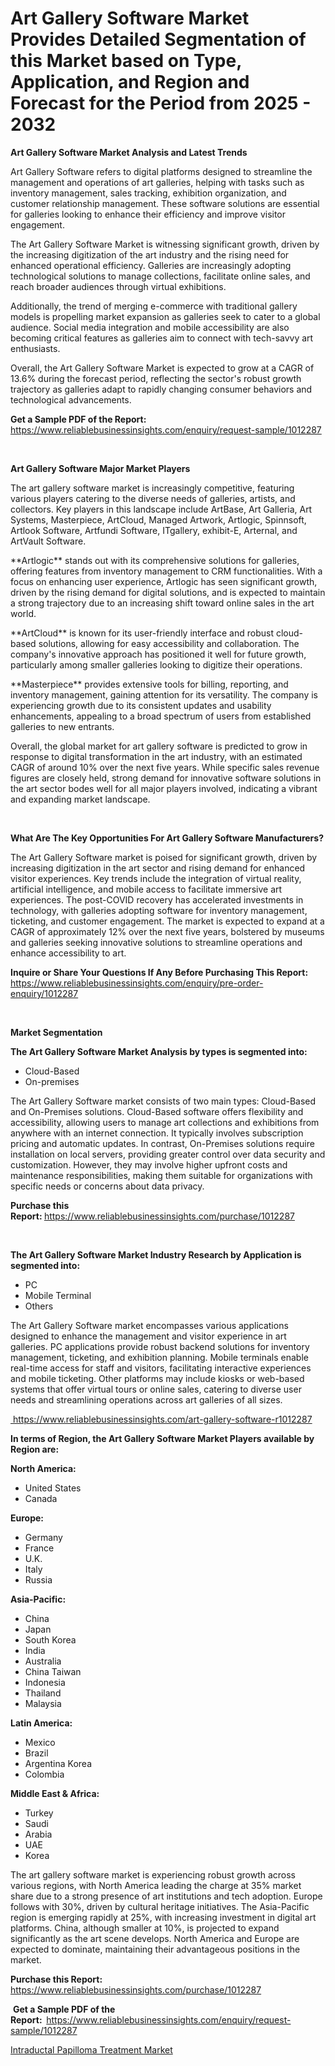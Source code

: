 <p><h1>Art Gallery Software Market Provides Detailed Segmentation of this Market based on Type, Application, and Region and Forecast for the Period from 2025 - 2032</h1></p><p><strong>Art Gallery Software Market Analysis and Latest Trends</strong></p>
<p><p>Art Gallery Software refers to digital platforms designed to streamline the management and operations of art galleries, helping with tasks such as inventory management, sales tracking, exhibition organization, and customer relationship management. These software solutions are essential for galleries looking to enhance their efficiency and improve visitor engagement.</p><p>The Art Gallery Software Market is witnessing significant growth, driven by the increasing digitization of the art industry and the rising need for enhanced operational efficiency. Galleries are increasingly adopting technological solutions to manage collections, facilitate online sales, and reach broader audiences through virtual exhibitions. </p><p>Additionally, the trend of merging e-commerce with traditional gallery models is propelling market expansion as galleries seek to cater to a global audience. Social media integration and mobile accessibility are also becoming critical features as galleries aim to connect with tech-savvy art enthusiasts. </p><p>Overall, the Art Gallery Software Market is expected to grow at a CAGR of 13.6% during the forecast period, reflecting the sector's robust growth trajectory as galleries adapt to rapidly changing consumer behaviors and technological advancements.</p></p>
<p><strong>Get a Sample PDF of the Report:&nbsp;</strong> <a href="https://www.reliablebusinessinsights.com/enquiry/request-sample/1012287?utm_campaign=2779&utm_medium=2&utm_source=Github&utm_content=ia&utm_term=05032025&utm_id=art-gallery-software">https://www.reliablebusinessinsights.com/enquiry/request-sample/1012287</a></p>
<p>&nbsp;</p>
<p><strong>Art Gallery Software Major Market Players</strong></p>
<p><p>The art gallery software market is increasingly competitive, featuring various players catering to the diverse needs of galleries, artists, and collectors. Key players in this landscape include ArtBase, Art Galleria, Art Systems, Masterpiece, ArtCloud, Managed Artwork, Artlogic, Spinnsoft, Artlook Software, Artfundi Software, ITgallery, exhibit-E, Arternal, and ArtVault Software.</p><p>**Artlogic** stands out with its comprehensive solutions for galleries, offering features from inventory management to CRM functionalities. With a focus on enhancing user experience, Artlogic has seen significant growth, driven by the rising demand for digital solutions, and is expected to maintain a strong trajectory due to an increasing shift toward online sales in the art world.</p><p>**ArtCloud** is known for its user-friendly interface and robust cloud-based solutions, allowing for easy accessibility and collaboration. The company's innovative approach has positioned it well for future growth, particularly among smaller galleries looking to digitize their operations.</p><p>**Masterpiece** provides extensive tools for billing, reporting, and inventory management, gaining attention for its versatility. The company is experiencing growth due to its consistent updates and usability enhancements, appealing to a broad spectrum of users from established galleries to new entrants.</p><p>Overall, the global market for art gallery software is predicted to grow in response to digital transformation in the art industry, with an estimated CAGR of around 10% over the next five years. While specific sales revenue figures are closely held, strong demand for innovative software solutions in the art sector bodes well for all major players involved, indicating a vibrant and expanding market landscape.</p></p>
<p>&nbsp;</p>
<p><strong>What Are The Key Opportunities For Art Gallery Software Manufacturers?</strong></p>
<p><p>The Art Gallery Software market is poised for significant growth, driven by increasing digitization in the art sector and rising demand for enhanced visitor experiences. Key trends include the integration of virtual reality, artificial intelligence, and mobile access to facilitate immersive art experiences. The post-COVID recovery has accelerated investments in technology, with galleries adopting software for inventory management, ticketing, and customer engagement. The market is expected to expand at a CAGR of approximately 12% over the next five years, bolstered by museums and galleries seeking innovative solutions to streamline operations and enhance accessibility to art.</p></p>
<p><strong>Inquire or Share Your Questions If Any Before Purchasing This Report:</strong> <a href="https://www.reliablebusinessinsights.com/enquiry/pre-order-enquiry/1012287?utm_campaign=2779&utm_medium=2&utm_source=Github&utm_content=ia&utm_term=05032025&utm_id=art-gallery-software">https://www.reliablebusinessinsights.com/enquiry/pre-order-enquiry/1012287</a></p>
<p>&nbsp;</p>
<p><strong>Market Segmentation</strong></p>
<p><strong>The Art Gallery Software Market Analysis by types is segmented into:</strong></p>
<p><ul><li>Cloud-Based</li><li>On-premises</li></ul></p>
<p><p>The Art Gallery Software market consists of two main types: Cloud-Based and On-Premises solutions. Cloud-Based software offers flexibility and accessibility, allowing users to manage art collections and exhibitions from anywhere with an internet connection. It typically involves subscription pricing and automatic updates. In contrast, On-Premises solutions require installation on local servers, providing greater control over data security and customization. However, they may involve higher upfront costs and maintenance responsibilities, making them suitable for organizations with specific needs or concerns about data privacy.</p></p>
<p><strong>Purchase this Report:&nbsp;</strong><a href="https://www.reliablebusinessinsights.com/purchase/1012287?utm_campaign=2779&utm_medium=2&utm_source=Github&utm_content=ia&utm_term=05032025&utm_id=art-gallery-software">https://www.reliablebusinessinsights.com/purchase/1012287</a></p>
<p>&nbsp;</p>
<p><strong>The Art Gallery Software Market Industry Research by Application is segmented into:</strong></p>
<p><ul><li>PC</li><li>Mobile Terminal</li><li>Others</li></ul></p>
<p><p>The Art Gallery Software market encompasses various applications designed to enhance the management and visitor experience in art galleries. PC applications provide robust backend solutions for inventory management, ticketing, and exhibition planning. Mobile terminals enable real-time access for staff and visitors, facilitating interactive experiences and mobile ticketing. Other platforms may include kiosks or web-based systems that offer virtual tours or online sales, catering to diverse user needs and streamlining operations across art galleries of all sizes.</p></p>
<p><a href="https://www.reliablebusinessinsights.com/art-gallery-software-r1012287?utm_campaign=2779&utm_medium=2&utm_source=Github&utm_content=ia&utm_term=05032025&utm_id=art-gallery-software">&nbsp;https://www.reliablebusinessinsights.com/art-gallery-software-r1012287</a></p>
<p><strong>In terms of Region, the Art Gallery Software Market Players available by Region are:</strong></p>
<p>
    <p> <strong> North America: </strong>
        <ul>
            <li>United States</li>
            <li>Canada</li>
        </ul>
        </p> 
    <p> <strong> Europe: </strong>
        <ul>
            <li>Germany</li>
            <li>France</li>
            <li>U.K.</li>
            <li>Italy</li>
            <li>Russia</li>
        </ul>
        </p> 
    <p> <strong> Asia-Pacific: </strong>
        <ul>
            <li>China</li>
            <li>Japan</li>
            <li>South Korea</li>
            <li>India</li>
            <li>Australia</li>
            <li>China Taiwan</li>
            <li>Indonesia</li>
            <li>Thailand</li>
            <li>Malaysia</li>
        </ul>
        </p> 
    <p> <strong> Latin America: </strong>
        <ul>
            <li>Mexico</li>
            <li>Brazil</li>
            <li>Argentina Korea</li>
            <li>Colombia</li>
        </ul>
        </p> 
    <p> <strong> Middle East & Africa: </strong>
        <ul>
            <li>Turkey</li>
            <li>Saudi</li>
            <li>Arabia</li>
            <li>UAE</li>
            <li>Korea</li>
        </ul>
    </p>
    </p>
<p><p>The art gallery software market is experiencing robust growth across various regions, with North America leading the charge at 35% market share due to a strong presence of art institutions and tech adoption. Europe follows with 30%, driven by cultural heritage initiatives. The Asia-Pacific region is emerging rapidly at 25%, with increasing investment in digital art platforms. China, although smaller at 10%, is projected to expand significantly as the art scene develops. North America and Europe are expected to dominate, maintaining their advantageous positions in the market.</p></p>
<p><strong>Purchase this Report: </strong><a href="https://www.reliablebusinessinsights.com/purchase/1012287?utm_campaign=2779&utm_medium=2&utm_source=Github&utm_content=ia&utm_term=05032025&utm_id=art-gallery-software">https://www.reliablebusinessinsights.com/purchase/1012287</a></p>
<p>&nbsp;<strong>Get a Sample PDF of the Report:&nbsp;&nbsp;</strong><a href="https://www.reliablebusinessinsights.com/enquiry/request-sample/1012287?utm_campaign=2779&utm_medium=2&utm_source=Github&utm_content=ia&utm_term=05032025&utm_id=art-gallery-software">https://www.reliablebusinessinsights.com/enquiry/request-sample/1012287</a></p>
<p><strong></strong></p>
<p><p><a href="https://github.com/antonioc6hal/Market-Research-Report-List-1/blob/main/intraductal-papilloma-treatment-market.md?utm_campaign=2779&utm_medium=2&utm_source=Github&utm_content=ia&utm_term=05032025&utm_id=art-gallery-software">Intraductal Papilloma Treatment Market</a></p></p>